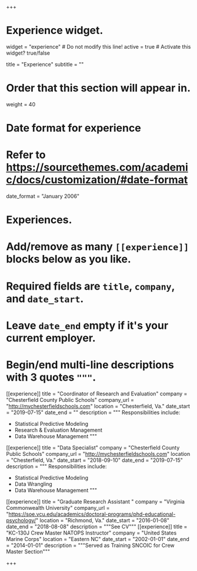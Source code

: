 +++
# Experience widget.
widget = "experience"  # Do not modify this line!
active = true  # Activate this widget? true/false

title = "Experience"
subtitle = ""

# Order that this section will appear in.
weight = 40

# Date format for experience
#   Refer to https://sourcethemes.com/academic/docs/customization/#date-format
date_format = "January 2006"

# Experiences.
#   Add/remove as many `[[experience]]` blocks below as you like.
#   Required fields are `title`, `company`, and `date_start`.
#   Leave `date_end` empty if it's your current employer.
#   Begin/end multi-line descriptions with 3 quotes `"""`.
[[experience]]
  title = "Coordinator of Research and Evaluation"
  company = "Chesterfield County Public Schools"
  company_url = "http://mychesterfieldschools.com"
  location = "Chesterfield, Va."
  date_start = "2019-07-15"
  date_end = ""
  description = """
  Responsibilities include:
  
  * Statistical Predictive Modeling
  * Research & Evaluation Management
  * Data Warehouse Management
  """
  
[[experience]]
  title = "Data Specialist"
  company = "Chesterfield County Public Schools"
  company_url = "http://mychesterfieldschools.com"
  location = "Chesterfield, Va."
  date_start = "2018-09-10"
  date_end = "2019-07-15"
  description = """
  Responsibilities include:
  
  * Statistical Predictive Modeling
  * Data Wrangling
  * Data Warehouse Management
  """

[[experience]]
  title = "Graduate Research Assistant "
  company = "Virginia Commonwealth University"
  company_url = "https://soe.vcu.edu/academics/doctoral-programs/phd-educational-psychology/"
  location = "Richmond, Va."
  date_start = "2016-01-08"
  date_end = "2018-08-08"
  description = """See CV"""
[[experience]]
  title = "KC-130J Crew Master NATOPS Instructor"
  company = "United States Marine Corps"
  location = "Eastern NC"
  date_start = "2002-01-01"
  date_end = "2014-01-01"
  description = """Served as Training SNCOIC for Crew Master Section"""
 
  
+++
